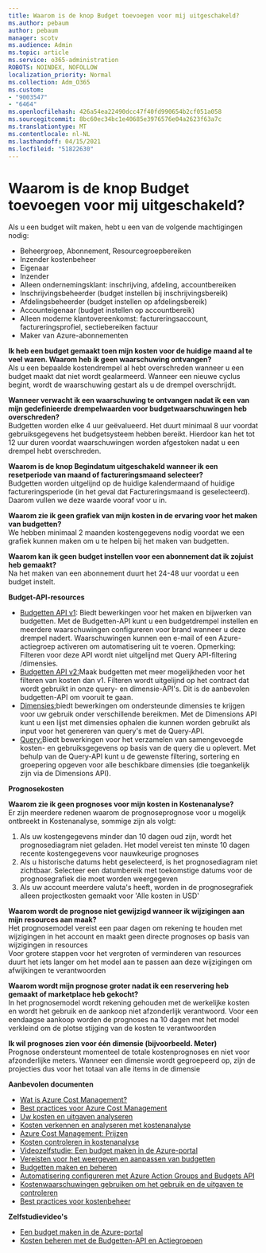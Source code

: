 ```yaml
---
title: Waarom is de knop Budget toevoegen voor mij uitgeschakeld?
ms.author: pebaum
author: pebaum
manager: scotv
ms.audience: Admin
ms.topic: article
ms.service: o365-administration
ROBOTS: NOINDEX, NOFOLLOW
localization_priority: Normal
ms.collection: Adm_O365
ms.custom:
- "9003547"
- "6464"
ms.openlocfilehash: 426a54ea22490dcc47f40fd990654b2cf051a058
ms.sourcegitcommit: 8bc60ec34bc1e40685e3976576e04a2623f63a7c
ms.translationtype: MT
ms.contentlocale: nl-NL
ms.lasthandoff: 04/15/2021
ms.locfileid: "51822630"
---
```

# <a name="why-is-the-add-budget-button-disabled-for-me"></a>Waarom is de knop Budget toevoegen voor mij uitgeschakeld?

Als u een budget wilt maken, hebt u een van de volgende machtigingen nodig:

- Beheergroep, Abonnement, Resourcegroepbereiken
- Inzender kostenbeheer
- Eigenaar
- Inzender
- Alleen ondernemingsklant: inschrijving, afdeling, accountbereiken
- Inschrijvingsbeheerder (budget instellen bij inschrijvingsbereik)
- Afdelingsbeheerder (budget instellen op afdelingsbereik)
- Accounteigenaar (budget instellen op accountbereik)
- Alleen moderne klantovereenkomst: factureringsaccount, factureringsprofiel, sectiebereiken factuur
- Maker van Azure-abonnementen

**Ik heb een budget gemaakt toen mijn kosten voor de huidige maand al te veel waren. Waarom heb ik geen waarschuwing ontvangen?**  
Als u een bepaalde kostendrempel al hebt overschreden wanneer u een budget maakt dat niet wordt gealarmeerd. Wanneer een nieuwe cyclus begint, wordt de waarschuwing gestart als u de drempel overschrijdt.

**Wanneer verwacht ik een waarschuwing te ontvangen nadat ik een van mijn gedefinieerde drempelwaarden voor budgetwaarschuwingen heb overschreden?**  
Budgetten worden elke 4 uur geëvalueerd. Het duurt minimaal 8 uur voordat gebruiksgegevens het budgetsysteem hebben bereikt. Hierdoor kan het tot 12 uur duren voordat waarschuwingen worden afgestoken nadat u een drempel hebt overschreden.

**Waarom is de knop Begindatum uitgeschakeld wanneer ik een resetperiode van maand of factureringsmaand selecteer?**  
Budgetten worden uitgelijnd op de huidige kalendermaand of huidige factureringsperiode (in het geval dat Factureringsmaand is geselecteerd). Daarom vullen we deze waarde vooraf voor u in.

**Waarom zie ik geen grafiek van mijn kosten in de ervaring voor het maken van budgetten?**  
We hebben minimaal 2 maanden kostengegevens nodig voordat we een grafiek kunnen maken om u te helpen bij het maken van budgetten.

**Waarom kan ik geen budget instellen voor een abonnement dat ik zojuist heb gemaakt?**  
Na het maken van een abonnement duurt het 24-48 uur voordat u een budget instelt.

**Budget-API-resources**

- [Budgetten API v1](https://docs.microsoft.com/rest/api/consumption/budgets?WT.mc_id=Portal-Microsoft_Azure_Support): Biedt bewerkingen voor het maken en bijwerken van budgetten. Met de Budgetten-API kunt u een budgetdrempel instellen en meerdere waarschuwingen configureren voor brand wanneer u deze drempel nadert. Waarschuwingen kunnen een e-mail of een Azure-actiegroep activeren om automatisering uit te voeren. Opmerking: Filteren voor deze API wordt niet uitgelijnd met Query API-filtering /dimensies.
- [Budgetten API v2:](https://github.com/Azure/azure-rest-api-specs/blob/master/specification/cost-management/resource-manager/Microsoft.CostManagement/preview/2019-04-01-preview/examples/CreateOrUpdateBudget.json)Maak budgetten met meer mogelijkheden voor het filteren van kosten dan v1. Filteren wordt uitgelijnd op het contract dat wordt gebruikt in onze query- en dimensie-API's. Dit is de aanbevolen budgetten-API om vooruit te gaan.
- [Dimensies:](https://docs.microsoft.com/rest/api/cost-management/dimensions?WT.mc_id=Portal-Microsoft_Azure_Support)biedt bewerkingen om ondersteunde dimensies te krijgen voor uw gebruik onder verschillende bereikmen. Met de Dimensions API kunt u een lijst met dimensies ophalen die kunnen worden gebruikt als input voor het genereren van query's met de Query-API.
- [Query:](https://docs.microsoft.com/rest/api/cost-management/query?WT.mc_id=Portal-Microsoft_Azure_Support)Biedt bewerkingen voor het verzamelen van samengevoegde kosten- en gebruiksgegevens op basis van de query die u oplevert. Met behulp van de Query-API kunt u de gewenste filtering, sortering en groepering opgeven voor alle beschikbare dimensies (die toegankelijk zijn via de Dimensions API).

**Prognosekosten**

**Waarom zie ik geen prognoses voor mijn kosten in Kostenanalyse?**  
Er zijn meerdere redenen waarom de prognoseprognose voor u mogelijk ontbreekt in Kostenanalyse, sommige zijn als volgt:

1. Als uw kostengegevens minder dan 10 dagen oud zijn, wordt het prognosediagram niet geladen. Het model vereist ten minste 10 dagen recente kostengegevens voor nauwkeurige prognoses
2. Als u historische datums hebt geselecteerd, is het prognosediagram niet zichtbaar. Selecteer een datumbereik met toekomstige datums voor de prognosegrafiek die moet worden weergegeven
3. Als uw account meerdere valuta's heeft, worden in de prognosegrafiek alleen projectkosten gemaakt voor 'Alle kosten in USD'

**Waarom wordt de prognose niet gewijzigd wanneer ik wijzigingen aan mijn resources aan maak?**  
Het prognosemodel vereist een paar dagen om rekening te houden met wijzigingen in het account en maakt geen directe prognoses op basis van wijzigingen in resources  
Voor grotere stappen voor het vergroten of verminderen van resources duurt het iets langer om het model aan te passen aan deze wijzigingen om afwijkingen te verantwoorden

**Waarom wordt mijn prognose groter nadat ik een reservering heb gemaakt of marketplace heb gekocht?**  
In het prognosemodel wordt rekening gehouden met de werkelijke kosten en wordt het gebruik en de aankoop niet afzonderlijk verantwoord. Voor een eendaagse aankoop worden de prognoses na 10 dagen met het model verkleind om de plotse stijging van de kosten te verantwoorden

**Ik wil prognoses zien voor één dimensie (bijvoorbeeld. Meter)**  
Prognose ondersteunt momenteel de totale kostenprognoses en niet voor afzonderlijke meters. Wanneer een dimensie wordt gegroepeerd op, zijn de projecties dus voor het totaal van alle items in de dimensie

**Aanbevolen documenten**

- [Wat is Azure Cost Management?](https://docs.microsoft.com/azure/cost-management/overview-cost-mgt?WT.mc_id=Portal-Microsoft_Azure_Support)
- [Best practices voor Azure Cost Management](https://docs.microsoft.com/azure/cost-management/cost-mgt-best-practices?WT.mc_id=Portal-Microsoft_Azure_Support)
- [Uw kosten en uitgaven analyseren](https://docs.microsoft.com/azure/cost-management/quick-acm-cost-analysis?WT.mc_id=Portal-Microsoft_Azure_Support)
- [Kosten verkennen en analyseren met kostenanalyse](https://docs.microsoft.com/azure/cost-management/quick-acm-cost-analysis?WT.mc_id=Portal-Microsoft_Azure_Support)
- [Azure Cost Management: Prijzen](https://azure.microsoft.com/services/cost-management/#pricing)
- [Kosten controleren in kostenanalyse](https://docs.microsoft.com/azure/cost-management-billing/costs/quick-acm-cost-analysis?WT.mc_id=Portal-Microsoft_Azure_Support#review-costs-in-cost-analysis)
- [Videozelfstudie: Een budget maken in de Azure-portal](https://www.youtube.com/watch?v=ExIVG_Gr45A&t=4s)
- [Vereisten voor het weergeven en aanpassen van budgetten](https://docs.microsoft.com/azure/cost-management-billing/costs/tutorial-acm-create-budgets?WT.mc_id=Portal-Microsoft_Azure_Support#prerequisites)
- [Budgetten maken en beheren](https://docs.microsoft.com/azure/cost-management-billing/costs/tutorial-acm-create-budgets?WT.mc_id=Portal-Microsoft_Azure_Support#create-a-budget-in-the-azure-portal)
- [Automatisering configureren met Azure Action Groups and Budgets API](https://docs.microsoft.com/azure/cost-management/tutorial-acm-create-budgets?WT.mc_id=Portal-Microsoft_Azure_Support#trigger-an-action-group)
- [Kostenwaarschuwingen gebruiken om het gebruik en de uitgaven te controleren](https://docs.microsoft.com/azure/cost-management/cost-mgt-alerts-monitor-usage-spending?WT.mc_id=Portal-Microsoft_Azure_Support)
- [Best practices voor kostenbeheer](https://docs.microsoft.com/azure/cost-management/cost-mgt-best-practices?WT.mc_id=Portal-Microsoft_Azure_Support)  

**Zelfstudievideo's**

- [Een budget maken in de Azure-portal](https://go.microsoft.com/fwlink/?linkid=2146761)
- [Kosten beheren met de Budgetten-API en Actiegroepen](https://go.microsoft.com/fwlink/?linkid=2147038)